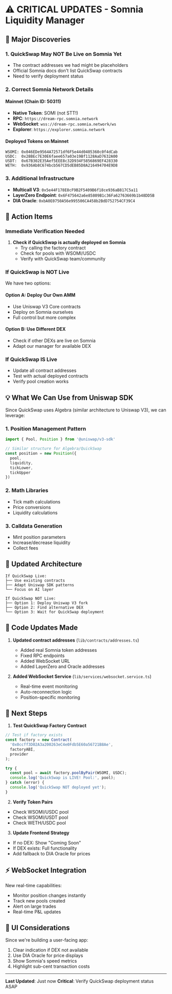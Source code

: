 # ⚠️ CRITICAL UPDATES - Somnia Liquidity Manager

## 🔴 Major Discoveries

### 1. **QuickSwap May NOT Be Live on Somnia Yet**
- The contract addresses we had might be placeholders
- Official Somnia docs don't list QuickSwap contracts
- Need to verify deployment status

### 2. **Correct Somnia Network Details**

#### Mainnet (Chain ID: 50311)
- **Native Token**: SOMI (not STT!)
- **RPC**: `https://dream-rpc.somnia.network`
- **WebSocket**: `wss://dream-rpc.somnia.network/ws`
- **Explorer**: `https://explorer.somnia.network`

#### Deployed Tokens on Mainnet
```solidity
WSOMI: 0x046EDe9564A72571df6F5e44d0405360c0f4dCab
USDC:  0x28BEc7E30E6faee657a03e19Bf1128AaD7632A00
USDT:  0x67B302E35Aef5EEE8c32D934F5856869EF428330
WETH:  0x936Ab8C674bcb567CD5dEB85D8A216494704E9D8
```

### 3. **Additional Infrastructure**
- **Multicall V3**: `0x5e44F178E8cF9B2F5409B6f18ce936aB817C5a11`
- **LayerZero Endpoint**: `0x6F475642a6e85809B1c36Fa62763669b1b48DD5B`
- **DIA Oracle**: `0xbA0E0750A56e995506CA458b2BdD752754CF39C4`

## 🎯 Action Items

### Immediate Verification Needed
1. **Check if QuickSwap is actually deployed on Somnia**
   - Try calling the factory contract
   - Check for pools with WSOMI/USDC
   - Verify with QuickSwap team/community

### If QuickSwap is NOT Live
We have two options:

#### Option A: Deploy Our Own AMM
- Use Uniswap V3 Core contracts
- Deploy on Somnia ourselves
- Full control but more complex

#### Option B: Use Different DEX
- Check if other DEXs are live on Somnia
- Adapt our manager for available DEX

### If QuickSwap IS Live
- Update all contract addresses
- Test with actual deployed contracts
- Verify pool creation works

## 💡 What We Can Use from Uniswap SDK

Since QuickSwap uses Algebra (similar architecture to Uniswap V3), we can leverage:

### 1. **Position Management Pattern**
```typescript
import { Pool, Position } from '@uniswap/v3-sdk'

// Similar structure for Algebra/QuickSwap
const position = new Position({
  pool,
  liquidity,
  tickLower,
  tickUpper
})
```

### 2. **Math Libraries**
- Tick math calculations
- Price conversions
- Liquidity calculations

### 3. **Calldata Generation**
- Mint position parameters
- Increase/decrease liquidity
- Collect fees

## 🚀 Updated Architecture

```
If QuickSwap Live:
├── Use existing contracts
├── Adapt Uniswap SDK patterns
└── Focus on AI layer

If QuickSwap NOT Live:
├── Option 1: Deploy Uniswap V3 fork
├── Option 2: Find alternative DEX
└── Option 3: Wait for QuickSwap deployment
```

## 🔧 Code Updates Made

1. **Updated contract addresses** (`lib/contracts/addresses.ts`)
   - Added real Somnia token addresses
   - Fixed RPC endpoints
   - Added WebSocket URL
   - Added LayerZero and Oracle addresses

2. **Added WebSocket Service** (`lib/services/websocket.service.ts`)
   - Real-time event monitoring
   - Auto-reconnection logic
   - Position-specific monitoring

## 📝 Next Steps

1. **Test QuickSwap Factory Contract**
```typescript
// Test if factory exists
const factory = new Contract(
  '0x0ccff3D02A3a200263eC4e0Fdb5E60a56721B8Ae',
  factoryABI,
  provider
);

try {
  const pool = await factory.poolByPair(WSOMI, USDC);
  console.log('QuickSwap is LIVE! Pool:', pool);
} catch (error) {
  console.log('QuickSwap NOT deployed yet');
}
```

2. **Verify Token Pairs**
- Check WSOMI/USDC pool
- Check WSOMI/USDT pool
- Check WETH/USDC pool

3. **Update Frontend Strategy**
- If no DEX: Show "Coming Soon"
- If DEX exists: Full functionality
- Add fallback to DIA Oracle for prices

## ⚡ WebSocket Integration

New real-time capabilities:
- Monitor position changes instantly
- Track new pools created
- Alert on large trades
- Real-time P&L updates

## 🎨 UI Considerations

Since we're building a user-facing app:
1. Clear indication if DEX not available
2. Use DIA Oracle for price displays
3. Show Somnia's speed metrics
4. Highlight sub-cent transaction costs

---

**Last Updated**: Just now
**Critical**: Verify QuickSwap deployment status ASAP
